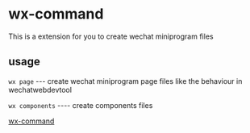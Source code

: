 # wx-command

This is a extension for you to create wechat miniprogram files

## usage

`wx page` --- create wechat miniprogram page files like the behaviour in wechatwebdevtool

`wx components` ---- create components files

[wx-command]("./images/wx-command.gif")
